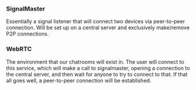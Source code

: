 ### SignalMaster
 Essentially a signal listener that will connect two devices via peer-to-peer connection. Will be set up on a central server and exclusively make/remove P2P connections.

### WebRTC
 The environment that our chatrooms will exist in. The user will connect to this service, which will make a call to signalmaster, opening a connection to the central server, and then wait for anyone to try to connect to that. If that all goes well, a peer-to-peer connection will be established.
